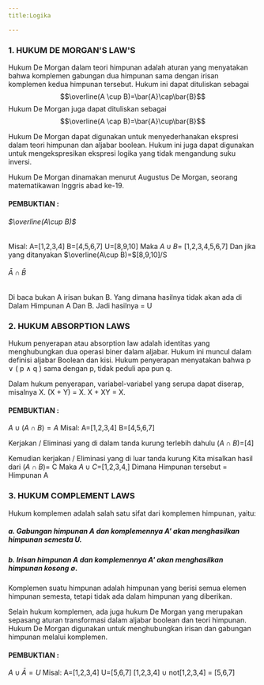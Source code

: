 ```yaml
---
title:Logika

---
```


### 1. HUKUM DE MORGAN'S LAW'S
Hukum De Morgan dalam teori himpunan adalah aturan yang menyatakan bahwa komplemen gabungan dua himpunan sama dengan irisan komplemen kedua himpunan tersebut. Hukum ini dapat dituliskan sebagai $$\overline(A \cup B)=\bar{A}\cap\bar{B}$$
Hukum De Morgan juga dapat dituliskan sebagai
$$\overline(A \cap B)=\bar{A}\cup\bar{B}$$

Hukum De Morgan dapat digunakan untuk menyederhanakan ekspresi dalam teori himpunan dan aljabar boolean. Hukum ini juga dapat digunakan untuk mengekspresikan ekspresi logika yang tidak mengandung suku inversi. 

Hukum De Morgan dinamakan menurut Augustus De Morgan, seorang matematikawan Inggris abad ke-19.
#### PEMBUKTIAN : 
###### $\overline(A\cup B)$
Misal:
A=[1,2,3,4]
B=[4,5,6,7]
U=[8,9,10]
Maka $A\cup B=$ [1,2,3,4,5,6,7]
Dan jika yang ditanyakan $\overline(A\cup B)=$[8,9,10]/S
###### $\bar{A}\cap\bar{B}$
Di baca bukan A irisan bukan B.
Yang dimana hasilnya tidak akan ada di
Dalam Himpunan A Dan B.
Jadi hasilnya = U
### 2. HUKUM ABSORPTION LAWS
Hukum penyerapan atau absorption law adalah identitas yang menghubungkan dua operasi biner dalam aljabar. Hukum ini muncul dalam definisi aljabar Boolean dan kisi. 
Hukum penyerapan menyatakan bahwa p ∨ ( p ∧ q ) sama dengan p, tidak peduli apa pun q. 

Dalam hukum penyerapan, variabel-variabel yang serupa dapat diserap, misalnya X. (X + Y) = X. X + XY = X. 
#### PEMBUKTIAN : 
$A\cup(A\cap B)=A$
Misal:
A=[1,2,3,4]
B=[4,5,6,7]

Kerjakan / Eliminasi yang di dalam tanda kurung terlebih dahulu
$(A\cap B)=$[4]

Kemudian kerjakan / Eliminasi yang di luar tanda kurung
Kita misalkan hasil dari $(A\cap B)=$ C
Maka $A\cup C=$[1,2,3,4,] Dimana Himpunan tersebut = Himpunan A
### 3. HUKUM COMPLEMENT LAWS
Hukum komplemen adalah salah satu sifat dari komplemen himpunan, yaitu:
##### a. Gabungan himpunan A dan komplemennya A' akan menghasilkan himpunan semesta U.
##### b. Irisan himpunan A dan komplemennya A' akan menghasilkan himpunan kosong ∅. 
Komplemen suatu himpunan adalah himpunan yang berisi semua elemen himpunan semesta, tetapi tidak ada dalam himpunan yang diberikan. 

Selain hukum komplemen, ada juga hukum De Morgan yang merupakan sepasang aturan transformasi dalam aljabar boolean dan teori himpunan. Hukum De Morgan digunakan untuk menghubungkan irisan dan gabungan himpunan melalui komplemen.
#### PEMBUKTIAN : 
$A\cup\bar A = U$
Misal:
A=[1,2,3,4]
U=[5,6,7]
[1,2,3,4] $\cup$ not[1,2,3,4] = [5,6,7]